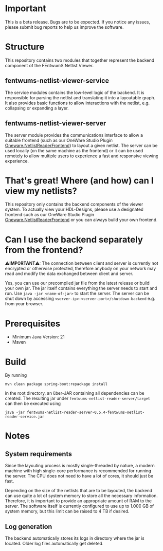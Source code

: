 # Important

This is a beta release. Bugs are to be expected. If you notice any issues, please submit bug reports to help us improve
the software.

# Structure

This repository contains two modules that together represent the backend component of the FEntwumS Netlist Viewer.

## fentwums-netlist-viewer-service

The service modules contains the low-level logic of the backend. It is responsible for parsing the netlist and
translating it into a layoutable graph. It also provides basic functions to allow interactions with the netlist, e.g.
collapsing or expanding a layer.

## fentwums-netlist-viewer-server

The server module provides the communications interface to allow a suitable frontend (such as our OneWare Studio
Plugin [Oneware.NetlistReaderFrontend](https://github.com/FEntwumS/Oneware.NetlistReaderFrontend)) to layout a given
netlist. The server can be used locally (on the same machine as the frontend) or it can be used remotely to allow
multiple users to experience a fast and responsive viewing experience.

# That's great! Where (and how) can I view my netlists?

This repository only contains the backend components of the viewer system. To actually view your HDL-Designs, please use
a designated frontend such as our OneWare Studio
Plugin [Oneware.NetlistReaderFrontend](https://github.com/FEntwumS/Oneware.NetlistReaderFrontend) or you can always
build your own frontend.

# Can I use the backend separately from the frontend?

&#x26A0;**IMPORTANT**&#x26A0;: The connection between client and server is currently not encrypted or otherwise
protected, therefore anybody on your network may read and modify the data exchanged between client and server.

Yes, you can use our precompiled jar file from the latest release or build your own jar. The jar itself contains
everything the server needs to start and run. Use `java -jar <name-of-jar>` to start the server. The server can be shut
down by accessing `<server-ip>:<server-port>/shutdown-backend` e.g. from your browser.

# Prerequisites

- Minimum Java Version: 21
- Maven

# Build

By running

```
mvn clean package spring-boot:repackage install
```

in the root directory, an über-JAR containing all dependencies can be created. The resulting jar under
`fentwums-netlist-reader-server/target` can then be executed using

```
java -jar fentwums-netlist-reader-server-0.5.4-fentwums-netlist-reader-service.jar
```

# Notes

## System requirements

Since the layouting process is mostly single-threaded by nature, a modern machine with high single-core performance is
recommended for running the server. The CPU does not need to have a lot of cores, it should just be fast.

Depending on the size of the netlists that are to be layouted, the backend can use quite a lot of system memory to store
all the necessary information. Therefore, it is important to provide an appropriate amount of RAM to the server. The
software itself is currently configured to use up to 1.000 GB of system memory, but this limit can be raised to 4 TB if
desired.

## Log generation

The backend automatically stores its logs in directory where the jar is located. Older log files automatically get
deleted.